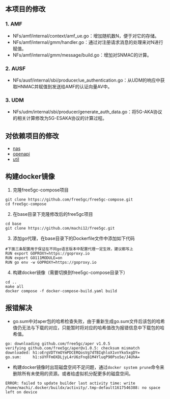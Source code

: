 ## 本项目的修改

### 1. AMF

- NFs/amf/internal/context/amf_ue.go：增加随机数N，便于对它的存储。
- NFs/amf/internal/gmm/handler.go：通过对注册请求消息的处理来对N进行赋值。
- NFs/amf/internal/gmm/message/build.go：增加对SNMAC的计算。

### 2. AUSF

- NFs/ausf/internal/sbi/producer/ue_authentication.go：从UDM的响应中获取HNMAC并赋值到发送给AMF的认证向量AV中。

### 3. UDM

- NFs/udm/internal/sbi/producer/generate_auth_data.go：将5G-AKA协议的相关计算修改为5G-ESAKA协议的计算过程。

## 对依赖项目的修改

- [nas](https://github.com/machi12/nas)
- [openapi](https://github.com/machi12/openapi)
- [util](https://github.com/machi12/util)

## 构建docker镜像

1. 克隆free5gc-compose项目
```
git clone https://github.com/free5gc/free5gc-compose.git
cd free5gc-compose
```

2. 在base目录下克隆修改后的free5gc项目
```
cd base
git clone https://github.com/machi12/free5gc.git
```

3. 添加go代理，在base目录下的Dockerfile文件中添加如下代码
```
#下面三条配置用于保证在不同go语言版本中配置代理一定生效，建议都写上  
RUN export GOPROXY=https://goproxy.io  
RUN export GO111MODULE=on  
RUN go env -w GOPROXY=https://goproxy.io 
```

4. 构建docker镜像（需要切换到free5gc-compose目录下）
```
cd ..
make all
docker compose -f docker-compose-build.yaml build
```

## 报错解决

- go.sum中对aper包的哈希检查失败，由于重新生成go.sum文件后该包的哈希值仍无法与下载的对应，只能暂时将对应的哈希值改为报错信息中下载包的哈希值。
```
go: downloading github.com/free5gc/aper v1.0.5
verifying github.com/free5gc/aper@v1.0.5: checksum mismatch
downloaded: h1:oErgVDTYmOYmPDCERQosVg7dTBIqhloX1vnYko5xgDY=
go.sum:     h1:sUYFFmOXDLjyL4rU6zFnq81M4YluqP90Pso5e/J4UhA=
```

- 构建docker镜像时出现磁盘空间不足问题，通过``docker system prune``命令来删除所有未使用的资源。或者给虚拟机分配更多的磁盘空间。
```
ERROR: failed to update builder last activity time: write /home/machi/.docker/buildx/activity/.tmp-default1617546388: no space left on device
```